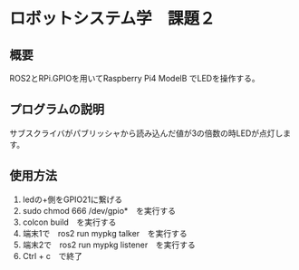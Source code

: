 # ロボットシステム学　課題２

## 概要
ROS2とRPi.GPIOを用いてRaspberry Pi4 ModelB でLEDを操作する。

## プログラムの説明
サブスクライバがパブリッシャから読み込んだ値が3の倍数の時LEDが点灯します。

## 使用方法
1. ledの+側をGPIO21に繋げる
2. sudo chmod 666 /dev/gpio*　を実行する
3. colcon build　を実行する
4. 端末1で　ros2 run mypkg talker　を実行する
5. 端末2で　ros2 run mypkg listener　を実行する
6. Ctrl + c　で終了
